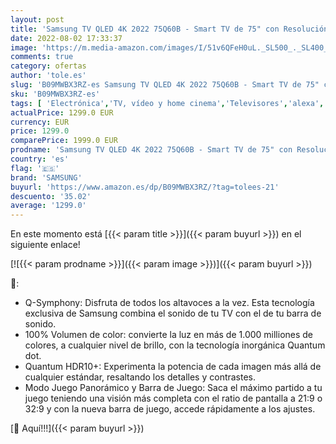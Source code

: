 ```yaml
---
layout: post
title: 'Samsung TV QLED 4K 2022 75Q60B - Smart TV de 75" con Resolución 4K  100% Volumen de color  Procesdor QLED 4K Lite  Quantum HDR10+  Multi View y Modo Juego Panorámico y Alexa integrada.'
date: 2022-08-02 17:33:37
image: 'https://m.media-amazon.com/images/I/51v6QFeH0uL._SL500_._SL400_.jpg'
comments: true
category: ofertas
author: 'tole.es'
slug: 'B09MWBX3RZ-es Samsung TV QLED 4K 2022 75Q60B - Smart TV de 75" con...'
sku: 'B09MWBX3RZ-es'
tags: [ 'Electrónica','TV, vídeo y home cinema','Televisores','alexa','samsung','🇪🇸', ]
actualPrice: 1299.0 EUR
currency: EUR
price: 1299.0
comparePrice: 1999.0 EUR
prodname: 'Samsung TV QLED 4K 2022 75Q60B - Smart TV de 75" con Resolución 4K  100% Volumen de color  Procesdor QLED 4K Lite  Quantum HDR10+  Multi View y Modo Juego Panorámico y Alexa integrada.'
country: 'es'
flag: '🇪🇸'
brand: 'SAMSUNG'
buyurl: 'https://www.amazon.es/dp/B09MWBX3RZ/?tag=tolees-21'
descuento: '35.02'
average: '1299.0'
---
```


En este momento está [{{< param title >}}]({{< param buyurl >}}) en el siguiente enlace!

[![{{< param prodname >}}]({{< param image >}})]({{< param buyurl >}})

🔎:

- Q-Symphony: Disfruta de todos los altavoces a la vez. Esta tecnología exclusiva de Samsung combina el sonido de tu TV con el de tu barra de sonido.
- 100% Volumen de color: convierte la luz en más de 1.000 milliones de colores, a cualquier nivel de brillo, con la tecnología inorgánica Quantum dot.
- Quantum HDR10+: Experimenta la potencia de cada imagen más allá de cualquier estándar, resaltando los detalles y contrastes.
- Modo Juego Panorámico y Barra de Juego: Saca el máximo partido a tu juego teniendo una visión más completa con el ratio de pantalla a 21:9 o 32:9 y con la nueva barra de juego, accede rápidamente a los ajustes.

[🛒 Aquí!!!]({{< param buyurl >}})
